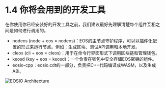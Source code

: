 # 1.4 你将会用到的开发工具
在你使用你已经安装好的开发工具之前，我们建议最好先理解清楚每个组件互相之间是如何进行调用的。
- nodeos (node + eos = nodeos)：EOS的主节点守护程序，可以以插件化配置的形式来运行节点。例如：生成区块、测试API调用和本地开发。
- cleos (cli + eos = cleos)：用于在命令行界面形式下调用区块链和管理钱包。
- keosd (key + eos = keosd)：一个负责在钱包中安全存储EOS密钥的组件。
- eosio-cpp：eosio.cdt的一部分，负责把C++代码编译成WASM，以及生成ABI。

![EOSIO Architecture](https://files.readme.io/582e059-411_DevRelations_NodeosGraphic_Option3.png)